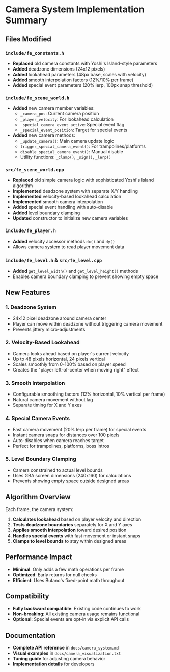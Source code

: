 # Camera System Implementation Summary

## Files Modified

### `include/fe_constants.h`
- **Replaced** old camera constants with Yoshi's Island-style parameters
- **Added** deadzone dimensions (24x12 pixels)
- **Added** lookahead parameters (48px base, scales with velocity)
- **Added** smooth interpolation factors (12%/10% per frame)
- **Added** special event parameters (20% lerp, 100px snap threshold)

### `include/fe_scene_world.h`
- **Added** new camera member variables:
  - `_camera_pos`: Current camera position
  - `_player_velocity`: For lookahead calculation
  - `_special_camera_event_active`: Special event flag
  - `_special_event_position`: Target for special events
- **Added** new camera methods:
  - `_update_camera()`: Main camera update logic
  - `trigger_special_camera_event()`: For trampolines/platforms
  - `disable_special_camera_event()`: Manual disable
  - Utility functions: `_clamp()`, `_sign()`, `_lerp()`

### `src/fe_scene_world.cpp`
- **Replaced** old simple camera logic with sophisticated Yoshi's Island algorithm
- **Implemented** deadzone system with separate X/Y handling
- **Implemented** velocity-based lookahead calculation
- **Implemented** smooth camera interpolation
- **Added** special event handling with auto-disable
- **Added** level boundary clamping
- **Updated** constructor to initialize new camera variables

### `include/fe_player.h`
- **Added** velocity accessor methods `dx()` and `dy()`
- Allows camera system to read player movement data

### `include/fe_level.h` & `src/fe_level.cpp`
- **Added** `get_level_width()` and `get_level_height()` methods
- Enables camera boundary clamping to prevent showing empty space

## New Features

### 1. Deadzone System
- 24x12 pixel deadzone around camera center
- Player can move within deadzone without triggering camera movement
- Prevents jittery micro-adjustments

### 2. Velocity-Based Lookahead
- Camera looks ahead based on player's current velocity
- Up to 48 pixels horizontal, 24 pixels vertical
- Scales smoothly from 0-100% based on player speed
- Creates the "player left-of-center when moving right" effect

### 3. Smooth Interpolation
- Configurable smoothing factors (12% horizontal, 10% vertical per frame)
- Natural camera movement without lag
- Separate timing for X and Y axes

### 4. Special Camera Events
- Fast camera movement (20% lerp per frame) for special events
- Instant camera snaps for distances over 100 pixels
- Auto-disables when camera reaches target
- Perfect for trampolines, platforms, boss intros

### 5. Level Boundary Clamping
- Camera constrained to actual level bounds
- Uses GBA screen dimensions (240x160) for calculations
- Prevents showing empty space outside designed areas

## Algorithm Overview

Each frame, the camera system:

1. **Calculates lookahead** based on player velocity and direction
2. **Tests deadzone boundaries** separately for X and Y axes  
3. **Applies smooth interpolation** toward desired position
4. **Handles special events** with fast movement or instant snaps
5. **Clamps to level bounds** to stay within designed areas

## Performance Impact

- **Minimal**: Only adds a few math operations per frame
- **Optimized**: Early returns for null checks
- **Efficient**: Uses Butano's fixed-point math throughout

## Compatibility

- **Fully backward compatible**: Existing code continues to work
- **Non-breaking**: All existing camera usage remains functional
- **Optional**: Special events are opt-in via explicit API calls

## Documentation

- **Complete API reference** in `docs/camera_system.md`
- **Visual examples** in `docs/camera_visualization.txt`
- **Tuning guide** for adjusting camera behavior
- **Implementation details** for developers